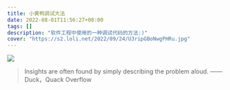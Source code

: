 ```yaml
---
title: 小黄鸭调试大法
date: 2022-08-01T11:56:27+08:00
tags: []
description: "软件工程中使用的一种调试代码的方法:)"
cover: "https://s2.loli.net/2022/09/24/U3ripGBoNwgPHRu.jpg"
---
```



![](https://s2.loli.net/2022/09/24/U3ripGBoNwgPHRu.jpg)


>Insights are often found by simply describing the problem aloud.
                                                             ——Duck，Quack Overflow
